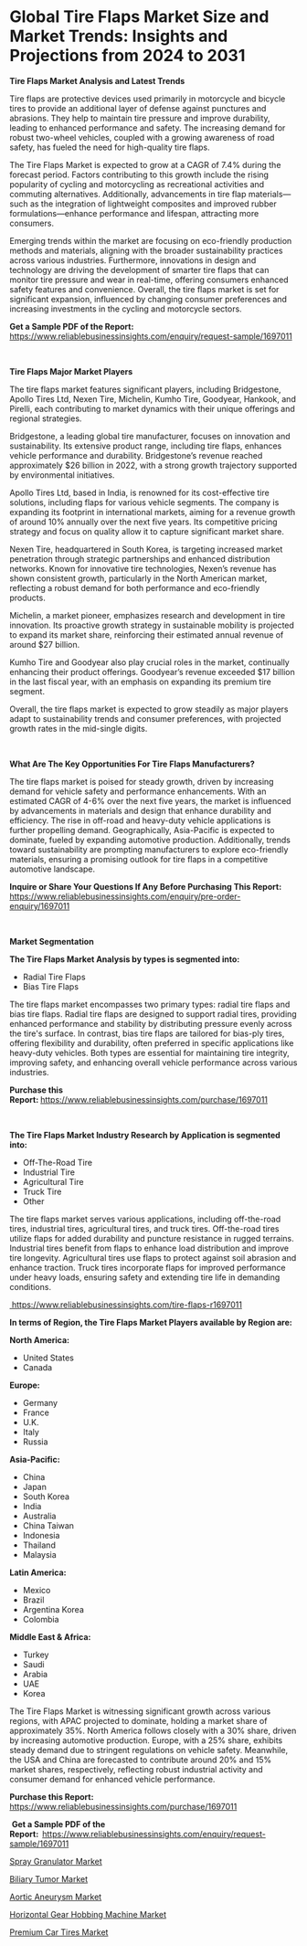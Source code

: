 <p><h1>Global Tire Flaps Market Size and Market Trends: Insights and Projections from 2024 to 2031</h1></p><p><strong>Tire Flaps Market Analysis and Latest Trends</strong></p>
<p><p>Tire flaps are protective devices used primarily in motorcycle and bicycle tires to provide an additional layer of defense against punctures and abrasions. They help to maintain tire pressure and improve durability, leading to enhanced performance and safety. The increasing demand for robust two-wheel vehicles, coupled with a growing awareness of road safety, has fueled the need for high-quality tire flaps.</p><p>The Tire Flaps Market is expected to grow at a CAGR of 7.4% during the forecast period. Factors contributing to this growth include the rising popularity of cycling and motorcycling as recreational activities and commuting alternatives. Additionally, advancements in tire flap materials—such as the integration of lightweight composites and improved rubber formulations—enhance performance and lifespan, attracting more consumers.</p><p>Emerging trends within the market are focusing on eco-friendly production methods and materials, aligning with the broader sustainability practices across various industries. Furthermore, innovations in design and technology are driving the development of smarter tire flaps that can monitor tire pressure and wear in real-time, offering consumers enhanced safety features and convenience. Overall, the tire flaps market is set for significant expansion, influenced by changing consumer preferences and increasing investments in the cycling and motorcycle sectors.</p></p>
<p><strong>Get a Sample PDF of the Report:&nbsp;</strong> <a href="https://www.reliablebusinessinsights.com/enquiry/request-sample/1697011?utm_campaign=1138&utm_medium=2&utm_source=Github&utm_content=ia&utm_term=20102024&utm_id=tire-flaps">https://www.reliablebusinessinsights.com/enquiry/request-sample/1697011</a></p>
<p>&nbsp;</p>
<p><strong>Tire Flaps Major Market Players</strong></p>
<p><p>The tire flaps market features significant players, including Bridgestone, Apollo Tires Ltd, Nexen Tire, Michelin, Kumho Tire, Goodyear, Hankook, and Pirelli, each contributing to market dynamics with their unique offerings and regional strategies.</p><p>Bridgestone, a leading global tire manufacturer, focuses on innovation and sustainability. Its extensive product range, including tire flaps, enhances vehicle performance and durability. Bridgestone’s revenue reached approximately $26 billion in 2022, with a strong growth trajectory supported by environmental initiatives.</p><p>Apollo Tires Ltd, based in India, is renowned for its cost-effective tire solutions, including flaps for various vehicle segments. The company is expanding its footprint in international markets, aiming for a revenue growth of around 10% annually over the next five years. Its competitive pricing strategy and focus on quality allow it to capture significant market share.</p><p>Nexen Tire, headquartered in South Korea, is targeting increased market penetration through strategic partnerships and enhanced distribution networks. Known for innovative tire technologies, Nexen’s revenue has shown consistent growth, particularly in the North American market, reflecting a robust demand for both performance and eco-friendly products.</p><p>Michelin, a market pioneer, emphasizes research and development in tire innovation. Its proactive growth strategy in sustainable mobility is projected to expand its market share, reinforcing their estimated annual revenue of around $27 billion.</p><p>Kumho Tire and Goodyear also play crucial roles in the market, continually enhancing their product offerings. Goodyear’s revenue exceeded $17 billion in the last fiscal year, with an emphasis on expanding its premium tire segment.</p><p>Overall, the tire flaps market is expected to grow steadily as major players adapt to sustainability trends and consumer preferences, with projected growth rates in the mid-single digits.</p></p>
<p>&nbsp;</p>
<p><strong>What Are The Key Opportunities For Tire Flaps Manufacturers?</strong></p>
<p><p>The tire flaps market is poised for steady growth, driven by increasing demand for vehicle safety and performance enhancements. With an estimated CAGR of 4-6% over the next five years, the market is influenced by advancements in materials and design that enhance durability and efficiency. The rise in off-road and heavy-duty vehicle applications is further propelling demand. Geographically, Asia-Pacific is expected to dominate, fueled by expanding automotive production. Additionally, trends toward sustainability are prompting manufacturers to explore eco-friendly materials, ensuring a promising outlook for tire flaps in a competitive automotive landscape.</p></p>
<p><strong>Inquire or Share Your Questions If Any Before Purchasing This Report:</strong> <a href="https://www.reliablebusinessinsights.com/enquiry/pre-order-enquiry/1697011?utm_campaign=1138&utm_medium=2&utm_source=Github&utm_content=ia&utm_term=20102024&utm_id=tire-flaps">https://www.reliablebusinessinsights.com/enquiry/pre-order-enquiry/1697011</a></p>
<p>&nbsp;</p>
<p><strong>Market Segmentation</strong></p>
<p><strong>The Tire Flaps Market Analysis by types is segmented into:</strong></p>
<p><ul><li>Radial Tire Flaps</li><li>Bias Tire Flaps</li></ul></p>
<p><p>The tire flaps market encompasses two primary types: radial tire flaps and bias tire flaps. Radial tire flaps are designed to support radial tires, providing enhanced performance and stability by distributing pressure evenly across the tire's surface. In contrast, bias tire flaps are tailored for bias-ply tires, offering flexibility and durability, often preferred in specific applications like heavy-duty vehicles. Both types are essential for maintaining tire integrity, improving safety, and enhancing overall vehicle performance across various industries.</p></p>
<p><strong>Purchase this Report:&nbsp;</strong><a href="https://www.reliablebusinessinsights.com/purchase/1697011?utm_campaign=1138&utm_medium=2&utm_source=Github&utm_content=ia&utm_term=20102024&utm_id=tire-flaps">https://www.reliablebusinessinsights.com/purchase/1697011</a></p>
<p>&nbsp;</p>
<p><strong>The Tire Flaps Market Industry Research by Application is segmented into:</strong></p>
<p><ul><li>Off-The-Road Tire</li><li>Industrial Tire</li><li>Agricultural Tire</li><li>Truck Tire</li><li>Other</li></ul></p>
<p><p>The tire flaps market serves various applications, including off-the-road tires, industrial tires, agricultural tires, and truck tires. Off-the-road tires utilize flaps for added durability and puncture resistance in rugged terrains. Industrial tires benefit from flaps to enhance load distribution and improve tire longevity. Agricultural tires use flaps to protect against soil abrasion and enhance traction. Truck tires incorporate flaps for improved performance under heavy loads, ensuring safety and extending tire life in demanding conditions.</p></p>
<p><a href="https://www.reliablebusinessinsights.com/tire-flaps-r1697011?utm_campaign=1138&utm_medium=2&utm_source=Github&utm_content=ia&utm_term=20102024&utm_id=tire-flaps">&nbsp;https://www.reliablebusinessinsights.com/tire-flaps-r1697011</a></p>
<p><strong>In terms of Region, the Tire Flaps Market Players available by Region are:</strong></p>
<p>
    <p> <strong> North America: </strong>
        <ul>
            <li>United States</li>
            <li>Canada</li>
        </ul>
        </p> 
    <p> <strong> Europe: </strong>
        <ul>
            <li>Germany</li>
            <li>France</li>
            <li>U.K.</li>
            <li>Italy</li>
            <li>Russia</li>
        </ul>
        </p> 
    <p> <strong> Asia-Pacific: </strong>
        <ul>
            <li>China</li>
            <li>Japan</li>
            <li>South Korea</li>
            <li>India</li>
            <li>Australia</li>
            <li>China Taiwan</li>
            <li>Indonesia</li>
            <li>Thailand</li>
            <li>Malaysia</li>
        </ul>
        </p> 
    <p> <strong> Latin America: </strong>
        <ul>
            <li>Mexico</li>
            <li>Brazil</li>
            <li>Argentina Korea</li>
            <li>Colombia</li>
        </ul>
        </p> 
    <p> <strong> Middle East & Africa: </strong>
        <ul>
            <li>Turkey</li>
            <li>Saudi</li>
            <li>Arabia</li>
            <li>UAE</li>
            <li>Korea</li>
        </ul>
    </p>
    </p>
<p><p>The Tire Flaps Market is witnessing significant growth across various regions, with APAC projected to dominate, holding a market share of approximately 35%. North America follows closely with a 30% share, driven by increasing automotive production. Europe, with a 25% share, exhibits steady demand due to stringent regulations on vehicle safety. Meanwhile, the USA and China are forecasted to contribute around 20% and 15% market shares, respectively, reflecting robust industrial activity and consumer demand for enhanced vehicle performance.</p></p>
<p><strong>Purchase this Report: </strong><a href="https://www.reliablebusinessinsights.com/purchase/1697011?utm_campaign=1138&utm_medium=2&utm_source=Github&utm_content=ia&utm_term=20102024&utm_id=tire-flaps">https://www.reliablebusinessinsights.com/purchase/1697011</a></p>
<p>&nbsp;<strong>Get a Sample PDF of the Report:&nbsp;&nbsp;</strong><a href="https://www.reliablebusinessinsights.com/enquiry/request-sample/1697011?utm_campaign=1138&utm_medium=2&utm_source=Github&utm_content=ia&utm_term=20102024&utm_id=tire-flaps">https://www.reliablebusinessinsights.com/enquiry/request-sample/1697011</a></p>
<p><strong></strong></p>
<p><p><a href="https://issuu.com/reportprime-2/docs/spray-granulator-market-size-2030.p_907660c7ad342f?utm_campaign=1138&utm_medium=2&utm_source=Github&utm_content=ia&utm_term=20102024&utm_id=tire-flaps">Spray Granulator Market</a></p><p><a href="https://www.linkedin.com/pulse/biliary-tumor-market-share-size-trends-industry-analysis-report-cqric?utm_campaign=1138&utm_medium=2&utm_source=Github&utm_content=ia&utm_term=20102024&utm_id=tire-flaps">Biliary Tumor Market</a></p><p><a href="https://www.linkedin.com/pulse/future-aortic-aneurysm-market-global-forecast-trends-2024--agfjc?utm_campaign=1138&utm_medium=2&utm_source=Github&utm_content=ia&utm_term=20102024&utm_id=tire-flaps">Aortic Aneurysm Market</a></p><p><a href="https://issuu.com/reportprime-2/docs/horizontal-gear-hobbing-machine-mar_ef78e20bb9b8d5?utm_campaign=1138&utm_medium=2&utm_source=Github&utm_content=ia&utm_term=20102024&utm_id=tire-flaps">Horizontal Gear Hobbing Machine Market</a></p><p><a href="https://github.com/burdgexaraeqn/Market-Research-Report-List-1/blob/main/premium-car-tires-market.md?utm_campaign=1138&utm_medium=2&utm_source=Github&utm_content=ia&utm_term=20102024&utm_id=tire-flaps">Premium Car Tires Market</a></p></p>